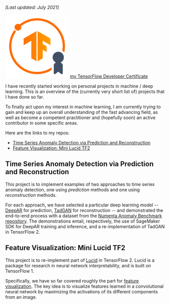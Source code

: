 *[Last updated: July 2021]*

![](tensorflow_developer_badge.png) [my TensorFlow Developer Certificate](https://www.credential.net/00b8f611-b2e9-4d65-9151-a5fd39d332ae)

I have recently started working on personal projects in machine / deep learning. This is an overview of the (currently very short list of) projects that I have done so far.

To finally act upon my interest in machine learning, I am currently trying to gain and keep up an overall understanding of the fast advancing field, as well as become a competent practitioner and (hopefully soon) an active contributor in some specific areas.

Here are the links to my repos:

- [Time Series Anomaly Detection via Prediction and Reconstruction](https://github.com/pokman/time_series_anomaly_detection)
- [Feature Visualization: Mini Lucid TF2](https://github.com/pokman/mini_lucid_tf2)



## Time Series Anomaly Detection via Prediction and Reconstruction

This project is to implement examples of two approaches to time series anomaly detection, one using *prediction* methods and one using *reconstruction* methods.

For each approach, we have selected a particular deep learning model -- [DeepAR](https://arxiv.org/abs/1704.04110) for prediction, [TadGAN](https://arxiv.org/abs/2009.07769v3) for reconstruction -- and demonstrated the end-to-end process with a dataset from the [Numenta Anomaly Benchmark repository](https://github.com/numenta/NAB). The demonstrations entail, respectively, the use of SageMaker SDK for DeepAR training and inference, and a re-implementation of TadGAN in TensorFlow 2.



## Feature Visualization: Mini Lucid TF2

This project is to re-implement part of [Lucid](https://github.com/tensorflow/lucid) in TensorFlow 2. Lucid is a package for research in neural network interpretability, and is built on TensorFlow 1.

Specifically, we have so far covered roughly the part for [feature visualization](https://distill.pub/2017/feature-visualization/). The key idea is to visualize features learned in a convolutional neural network by maximizing the activations of its different components from an image.

